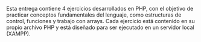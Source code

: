 Esta entrega contiene 4 ejercicios desarrollados en PHP, con el objetivo de practicar conceptos fundamentales del lenguaje, como estructuras de control, funciones y trabajo con arrays.
Cada ejercicio está contenido en su propio archivo PHP y está diseñado para ser ejecutado en un servidor local (XAMPP).
